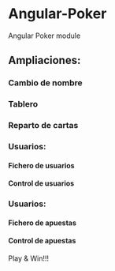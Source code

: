 # Angular-Poker
Angular Poker module
## Ampliaciones:
### Cambio de nombre
### Tablero
### Reparto de cartas
### Usuarios:
#### Fichero de usuarios
#### Control de usuarios
### Usuarios:
#### Fichero de apuestas
#### Control de apuestas

Play & Win!!!
